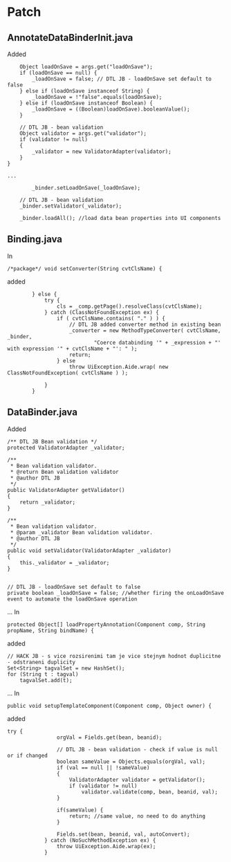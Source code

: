 # Patch
## AnnotateDataBinderInit.java
Added

		Object loadOnSave = args.get("loadOnSave");
		if (loadOnSave == null) {
			_loadOnSave = false; // DTL JB - loadOnSave set default to false
		} else if (loadOnSave instanceof String) {
			_loadOnSave = !"false".equals(loadOnSave);
		} else if (loadOnSave instanceof Boolean) {
			_loadOnSave = ((Boolean)loadOnSave).booleanValue();
		}

        // DTL JB - bean validation
        Object validator = args.get("validator");
        if (validator != null)
        {
            _validator = new ValidatorAdapter(validator);
        }
	}
	
	...
	
			_binder.setLoadOnSave(_loadOnSave);

        // DTL JB - bean validation
        _binder.setValidator(_validator);

		_binder.loadAll(); //load data bean properties into UI components
		
		
## Binding.java
In

	/*package*/ void setConverter(String cvtClsName) {
added

            } else {
                try {
                    cls = _comp.getPage().resolveClass(cvtClsName);
                } catch (ClassNotFoundException ex) {
                    if ( cvtClsName.contains( "." ) ) {
                        // DTL JB added converter method in existing bean
                        _converter = new MethodTypeConverter( cvtClsName, _binder,
                                "Coerce databinding '" + _expression + "' with expression '" + cvtClsName + "': " );
                        return;
                    } else
                        throw UiException.Aide.wrap( new ClassNotFoundException( cvtClsName ) );

                }
            }
			
			
## DataBinder.java
Added

    /** DTL JB Bean validation */
    protected ValidatorAdapter _validator;

    /**
     * Bean validation validator.
     * @return Bean validation validator
     * @author DTL JB
     */
    public ValidatorAdapter getValidator()
    {
        return _validator;
    }

    /**
     * Bean validation validator.
     * @param _validator Bean validation validator.
     * @author DTL JB
     */
    public void setValidator(ValidatorAdapter _validator)
    {
        this._validator = _validator;
    }


    // DTL JB - loadOnSave set default to false
    private boolean _loadOnSave = false; //whether firing the onLoadOnSave event to automate the loadOnSave operation
...
In

    protected Object[] loadPropertyAnnotation(Component comp, String propName, String bindName) {

added

	// HACK JB - s vice rozsirenimi tam je vice stejnym hodnot duplicitne - odstraneni duplicity
	Set<String> tagvalSet = new HashSet();
	for (String t : tagval)
		tagvalSet.add(t);
					
...
In

    public void setupTemplateComponent(Component comp, Object owner) {

added

    try {
                    orgVal = Fields.get(bean, beanid);

                    // DTL JB - bean validation - check if value is null or if changed
                    boolean sameValue = Objects.equals(orgVal, val);
                    if (val == null || !sameValue)
                    {
                        ValidatorAdapter validator = getValidator();
                        if (validator != null)
                            validator.validate(comp, bean, beanid, val);
                    }

                    if(sameValue) {
                        return; //same value, no need to do anything
                    }

                    Fields.set(bean, beanid, val, autoConvert);
                } catch (NoSuchMethodException ex) {
                    throw UiException.Aide.wrap(ex);
                }